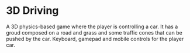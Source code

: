 # 3D Driving

A 3D physics-based game where the player is controlling a car.
It has a groud composed on a road and grass and some traffic cones that can be pushed by the car. Keyboard, gamepad and mobile controls for the player car.